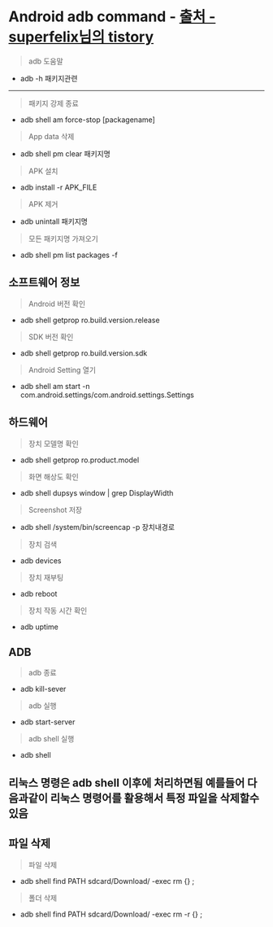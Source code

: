 Android adb command - [출처 - superfelix님의 tistory](https://superfelix.tistory.com/89)
===
> adb 도움말
* adb -h
패키지관련
---
> 패키지 강제 종료
* adb shell am force-stop [packagename]
> App data 삭제
* adb shell pm clear 패키지명
> APK 설치
* adb install -r APK_FILE
> APK 제거
* adb unintall 패키지명
> 모든 패키지명 가져오기
* adb shell pm list packages -f

소프트웨어 정보
---
> Android 버전 확인
* adb shell getprop ro.build.version.release
> SDK 버전 확인
* adb shell getprop ro.build.version.sdk
> Android Setting 열기
* adb shell am start -n com.android.settings/com.android.settings.Settings

하드웨어
---
> 장치 모델명 확인
* adb shell getprop ro.product.model
> 화면 해상도 확인
* adb shell dupsys window | grep DisplayWidth
> Screenshot 저장
* adb shell /system/bin/screencap -p 장치내경로
> 장치 검색
* adb devices
> 장치 재부팅
* adb reboot 
> 장치 작동 시간 확인
* adb uptime

ADB
---
> adb 종료
* adb kill-sever
> adb 실행
* adb start-server
> adb shell 실행
* adb shell

리눅스 명령은 adb shell 이후에 처리하면됨 예를들어 다음과같이 리눅스 명령어를 활용해서 특정 파일을 삭제할수있음
---
파일 삭제
---
> 파일 삭제
* adb shell find PATH sdcard/Download/ -exec rm {} \;
> 폴더 삭제
* adb shell find PATH sdcard/Download/ -exec rm -r {} \;
